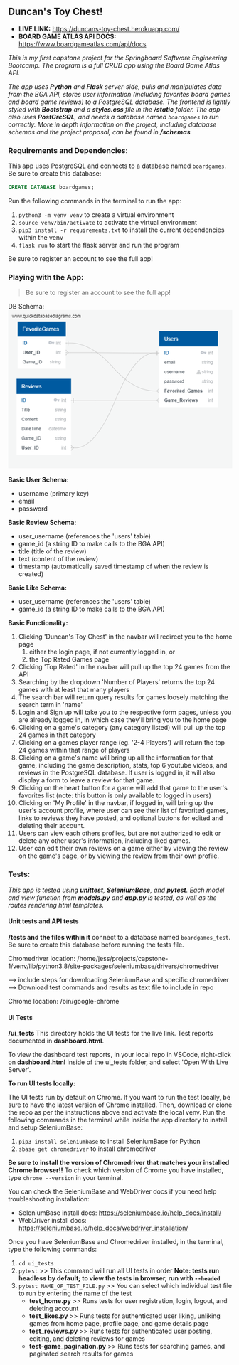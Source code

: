 ## Duncan's Toy Chest!

- **LIVE LINK:** https://duncans-toy-chest.herokuapp.com/
- **BOARD GAME ATLAS API DOCS:** https://www.boardgameatlas.com/api/docs

_This is my first capstone project for the Springboard Software Engineering Bootcamp. The program is a full CRUD app using the Board Game Atlas API._

_The app uses **Python** and **Flask** server-side, pulls and manipulates data from the BGA API, stores user information (including favorites board games and board game reviews) to a PostgreSQL database. The frontend is lightly styled with **Bootstrap** and a **styles.css** file in the **/static** folder. The app also uses **PostGreSQL**, and needs a database named `boardgames` to run correctly. More in depth information on the project, including database schemas and the project proposal, can be found in **/schemas**_

### Requirements and Dependencies:
This app uses PostgreSQL and connects to a database named `boardgames`. Be sure to create this database:
```sql
CREATE DATABASE boardgames;
```
Run the following commands in the terminal to run the app:
1. `python3 -m venv venv` to create a virtual environment
2. `source venv/bin/activate` to activate the virtual environment
3. `pip3 install -r requirements.txt` to install the current dependencies within the venv
4. `flask run` to start the flask server and run the program

Be sure to register an account to see the full app!

### Playing with the App:
>Be sure to register an account to see the full app!

DB Schema:
![DB Schema](schemas/db_schema.jpg)

**Basic User Schema:**
- username (primary key)
- email
- password

**Basic Review Schema:**
- user_username (references the 'users' table)
- game_id (a string ID to make calls to the BGA API)
- title (title of the review)
- text (content of the review)
- timestamp (automatically saved timestamp of when the review is created)

**Basic Like Schema:**
- user_username (references the 'users' table)
- game_id (a string ID to make calls to the BGA API)

**Basic Functionality:**
1. Clicking 'Duncan's Toy Chest' in the navbar will redirect you to the home page
   1. either the login page, if not currently logged in, or
   2. the Top Rated Games page
2. Clicking 'Top Rated' in the navbar will pull up the top 24 games from the API
3. Searching by the dropdown 'Number of Players' returns the top 24 games with at least that many players
4. The search bar will return query results for games loosely matching the search term in 'name'
5. Login and Sign up will take you to the respective form pages, unless you are already logged in, in which case they'll bring you to the home page
6. Clicking on a game's category (any category listed) will pull up the top 24 games in that category
7. Clicking on a games player range (eg. '2-4 Players') will return the top 24 games within that range of players
8. Clicking on a game's name will bring up all the information for that game, including the game description, stats, top 6 youtube videos, and reviews in the PostgreSQL database. If user is logged in, it will also display a form to leave a review for that game.
9. Clicking on the heart button for a game will add that game to the user's favorites list (note: this button is only available to logged in users)
10. Clicking on 'My Profile' in the navbar, if logged in, will bring up the user's account profile, where user can see their list of favorited games, links to reviews they have posted, and optional buttons for edited and deleting their account.
11. Users can view each others profiles, but are not authorized to edit or delete any other user's information, including liked games.
12. User can edit their own reviews on a game either by viewing the review on the game's page, or by viewing the review from their own profile.


### Tests:
_This app is tested using **unittest**, **SeleniumBase**, and **pytest**. Each model and view function from **models.py** and **app.py** is tested, as well as the routes rendering html templates._

#### Unit tests and API tests
**/tests and the files within it** connect to a database named `boardgames_test`. Be sure to create this database before running the tests file.

Chromedriver location: /home/jess/projects/capstone-1/venv/lib/python3.8/site-packages/seleniumbase/drivers/chromedriver

--> include steps for downloading SeleniumBase and specific chromedriver
--> Download test commands and results as text file to include in repo

Chrome location: /bin/google-chrome

#### UI Tests
**/ui_tests** This directory holds the UI tests for the live link. Test reports documented in **dashboard.html**. 

To view the dashboard test reports, in your local repo in VSCode, right-click on **dashboard.html** inside of the ui_tests folder, and select 'Open With Live Server'.

**To run UI tests locally:**

The UI tests run by default on Chrome. If you want to run the test locally, be sure to have the latest version of Chrome installed. Then, download or clone the repo as per the instructions above and activate the local venv. Run the following commands in the terminal while inside the app directory to install and setup SeleniumBase:

1. `pip3 install seleniumbase` to install SeleniumBase for Python
2. `sbase get chromedriver` to install chromedriver
   
**Be sure to install the version of Chromedriver that matches your installed Chrome browser!!** To check which version of Chrome you have installed, type `chrome --version` in your terminal.

You can check the SeleniumBase and WebDriver docs if you need help troubleshooting installation:
- SeleniumBase install docs: https://seleniumbase.io/help_docs/install/
- WebDriver install docs: https://seleniumbase.io/help_docs/webdriver_installation/

Once you have SeleniumBase and Chromedriver installed, in the terminal, type the following commands:
1. `cd ui_tests`
2. `pytest` >> This command will run all UI tests in order
   **Note: tests run headless by default; to view the tests in browser, run with `--headed`**
3. `pytest NAME_OF_TEST_FILE.py` >> You can select which individual test file to run by entering the name of the test
   - **test_home.py** >> Runs tests for user registration, login, logout, and deleting account
   - **test_likes.py** >> Runs tests for authenticated user liking, unliking games from home page, profile page, and game details page 
   - **test_reviews.py** >> Runs tests for authenticated user posting, editing, and deleting reviews for games
   - **test-game_pagination.py** >> Runs tests for searching games, and paginated search results for games
